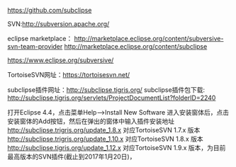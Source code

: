 https://github.com/subclipse

SVN:http://subversion.apache.org/

eclipse marketplace：
http://marketplace.eclipse.org/content/subversive-svn-team-provider
http://marketplace.eclipse.org/content/subclipse

https://www.eclipse.org/subversive/

TortoiseSVN网址：https://tortoisesvn.net/

subclipse插件网址：http://subclipse.tigris.org/
subclipse插件包下载: http://subclipse.tigris.org/servlets/ProjectDocumentList?folderID=2240 

打开Eclipse 4.4，点击菜单Help—>Install New Software
进入安装窗体后，点击安装窗体的Add按钮，然后在弹出的窗体中输入插件安装地址
http://subclipse.trigris.org/update_1.8.x 对应TortoiseSVN 1.7.x 版本
http://subclipse.trigris.org/update_1.10.x 对应TortoiseSVN 1.8.x 版本
http://subclipse.tigris.org/update_1.12.x  对应TortoiseSVN 1.9.x 版本，为目前最高版本的SVN插件(截止到2017年1月20日)， 




